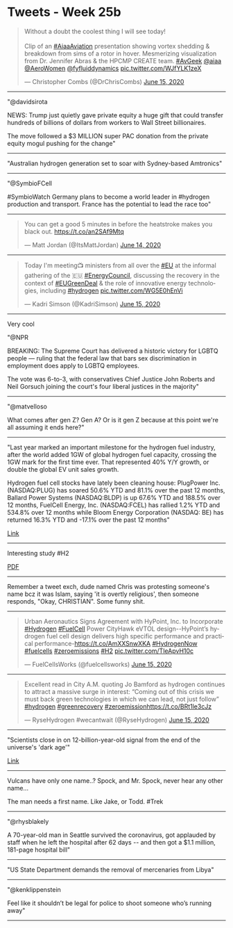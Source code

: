 # Tweets - Week 25b

<blockquote class="twitter-tweet"><p lang="en" dir="ltr">Without a doubt the coolest thing I will see today!<br><br>Clip of an <a href="https://twitter.com/hashtag/AiaaAviation?src=hash&amp;ref_src=twsrc%5Etfw">#AiaaAviation</a> presentation showing vortex shedding &amp; breakdown from sims of a rotor in hover. Mesmerizing visualization from Dr. Jennifer Abras &amp; the HPCMP CREATE team. <a href="https://twitter.com/hashtag/AvGeek?src=hash&amp;ref_src=twsrc%5Etfw">#AvGeek</a> <a href="https://twitter.com/aiaa?ref_src=twsrc%5Etfw">@aiaa</a> <a href="https://twitter.com/AeroWomen?ref_src=twsrc%5Etfw">@AeroWomen</a> <a href="https://twitter.com/fyfluiddynamics?ref_src=twsrc%5Etfw">@fyfluiddynamics</a> <a href="https://t.co/WJfYLK1zeX">pic.twitter.com/WJfYLK1zeX</a></p>&mdash; Christopher Combs (@DrChrisCombs) <a href="https://twitter.com/DrChrisCombs/status/1272551523600478209?ref_src=twsrc%5Etfw">June 15, 2020</a></blockquote> <script async src="https://platform.twitter.com/widgets.js" charset="utf-8"></script>

---

"@davidsirota

NEWS: Trump just quietly gave private equity a huge gift that could
transfer hundreds of billions of dollars from workers to Wall Street
billionaires.

The move followed a $3 MILLION super PAC donation from the private
equity mogul pushing for the change"

---

"Australian hydrogen generation set to soar with Sydney-based Amtronics"

---

"@SymbioFCell

\#SymbioWatch Germany plans to become a world leader in #hydrogen
production and transport. France has the potential to lead the race
too"

---

<blockquote class="twitter-tweet"><p lang="en" dir="ltr">You can get a good 5 minutes in before the heatstroke makes you black out. <a href="https://t.co/an2SAf9Mtq">https://t.co/an2SAf9Mtq</a></p>&mdash; Matt Jordan (@ItsMattJordan) <a href="https://twitter.com/ItsMattJordan/status/1272308757876310019?ref_src=twsrc%5Etfw">June 14, 2020</a></blockquote> <script async src="https://platform.twitter.com/widgets.js" charset="utf-8"></script>

---

<blockquote class="twitter-tweet"><p lang="en" dir="ltr">Today I&#39;m meeting📺 ministers from all over the <a href="https://twitter.com/hashtag/EU?src=hash&amp;ref_src=twsrc%5Etfw">#EU</a> at the informal gathering of the 🇪🇺 <a href="https://twitter.com/hashtag/EnergyCouncil?src=hash&amp;ref_src=twsrc%5Etfw">#EnergyCouncil</a>, discussing the recovery in the context of <a href="https://twitter.com/hashtag/EUGreenDeal?src=hash&amp;ref_src=twsrc%5Etfw">#EUGreenDeal</a> &amp; the role of innovative energy technologies, including <a href="https://twitter.com/hashtag/hydrogen?src=hash&amp;ref_src=twsrc%5Etfw">#hydrogen</a> <a href="https://t.co/WG5E0hEnVi">pic.twitter.com/WG5E0hEnVi</a></p>&mdash; Kadri Simson (@KadriSimson) <a href="https://twitter.com/KadriSimson/status/1272437083454537728?ref_src=twsrc%5Etfw">June 15, 2020</a></blockquote> <script async src="https://platform.twitter.com/widgets.js" charset="utf-8"></script>

---

Very cool

"@NPR

BREAKING: The Supreme Court has delivered a historic victory for LGBTQ
people — ruling that the federal law that bars sex discrimination in
employment does apply to LGBTQ employees.

The vote was 6-to-3, with conservatives Chief Justice John Roberts and
Neil Gorsuch joining the court's four liberal justices in the
majority"

---

"@matvelloso

What comes after gen Z? Gen A? Or is it gen Z because at this point
we're all assuming it ends here?"

---

"Last year marked an important milestone for the hydrogen fuel
industry, after the world added 1GW of global hydrogen fuel capacity,
crossing the 1GW mark for the first time ever. That represented 40%
Y/Y growth, or double the global EV unit sales growth.

Hydrogen fuel cell stocks have lately been cleaning house: PlugPower
Inc. (NASDAQ:PLUG) has soared 50.6% YTD and 81.1% over the past 12
months, Ballard Power Systems (NASDAQ:BLDP) is up 67.6% YTD and 188.5%
over 12 months, FuelCell Energy, Inc. (NASDAQ:FCEL) has rallied 1.2%
YTD and 534.8% over 12 months while Bloom Energy Corporation (NASDAQ:
BE) has returned 16.3% YTD and -17.1% over the past 12 months"

[Link](https://oilprice.com/Alternative-Energy/Fuel-Cells/Hydrogen-Fuel-Economy-Is-Finally-Going-Mainstream.html)

---

Interesting study \#H2

[PDF](https://cafcp.org/sites/default/files/Roadmap-for-Deployment-and-Buildout-of-RH2-UCI-CEC-June-2020.pdf)

---

Remember a tweet exch, dude named Chris was protesting someone's name
bcz it was Islam, saying 'it is overtly religious', then someone
responds, "Okay, CHRISTIAN". Some funny shit.

---

<blockquote class="twitter-tweet"><p lang="en" dir="ltr">Urban Aeronautics Signs Agreement with HyPoint, Inc. to Incorporate <a href="https://twitter.com/hashtag/Hydrogen?src=hash&amp;ref_src=twsrc%5Etfw">#Hydrogen</a> <a href="https://twitter.com/hashtag/FuelCell?src=hash&amp;ref_src=twsrc%5Etfw">#FuelCell</a> Power CityHawk eVTOL design--HyPoint’s hydrogen fuel cell design delivers high specific performance and practical performance-<a href="https://t.co/AmXXSnwXKA">https://t.co/AmXXSnwXKA</a> <a href="https://twitter.com/hashtag/HydrogenNow?src=hash&amp;ref_src=twsrc%5Etfw">#HydrogenNow</a> <a href="https://twitter.com/hashtag/fuelcells?src=hash&amp;ref_src=twsrc%5Etfw">#fuelcells</a> <a href="https://twitter.com/hashtag/zeroemissions?src=hash&amp;ref_src=twsrc%5Etfw">#zeroemissions</a> <a href="https://twitter.com/hashtag/H2?src=hash&amp;ref_src=twsrc%5Etfw">#H2</a> <a href="https://t.co/TleApvH10c">pic.twitter.com/TleApvH10c</a></p>&mdash; FuelCellsWorks (@fuelcellsworks) <a href="https://twitter.com/fuelcellsworks/status/1272412773859782657?ref_src=twsrc%5Etfw">June 15, 2020</a></blockquote> <script async src="https://platform.twitter.com/widgets.js" charset="utf-8"></script>

---

<blockquote class="twitter-tweet"><p lang="en" dir="ltr">Excellent read in City A.M. quoting Jo Bamford as hydrogen continues to attract a massive surge in interest: “Coming out of this crisis we must back green technologies in which we can lead, not just follow” <a href="https://twitter.com/hashtag/hydrogen?src=hash&amp;ref_src=twsrc%5Etfw">#hydrogen</a> <a href="https://twitter.com/hashtag/greenrecovery?src=hash&amp;ref_src=twsrc%5Etfw">#greenrecovery</a> <a href="https://twitter.com/hashtag/zeroemission?src=hash&amp;ref_src=twsrc%5Etfw">#zeroemission</a><a href="https://t.co/BRt1le3cJz">https://t.co/BRt1le3cJz</a></p>&mdash; RyseHydrogen #wecantwait (@RyseHydrogen) <a href="https://twitter.com/RyseHydrogen/status/1272420014272974850?ref_src=twsrc%5Etfw">June 15, 2020</a></blockquote> <script async src="https://platform.twitter.com/widgets.js" charset="utf-8"></script>

---

"Scientists close in on 12-billion-year-old signal from the end of the universe's 'dark age'"

[Link](https://www.phys.org/news/2020-06-scientists-billion-year-old-universe-dark-age.amp)

---

Vulcans have only one name..? Spock, and Mr. Spock, never hear any
other name...

The man needs a first name. Like Jake, or Todd. \#Trek 

---

"@rhysblakely

A 70-year-old man in Seattle survived the coronavirus, got applauded
by staff when he left the hospital after 62 days -- and then got a
$1.1 million, 181-page hospital bill"

---

"US State Department demands the removal of mercenaries from Libya"

---

"@kenklippenstein

Feel like it shouldn’t be legal for police to shoot someone who’s running away"

---
